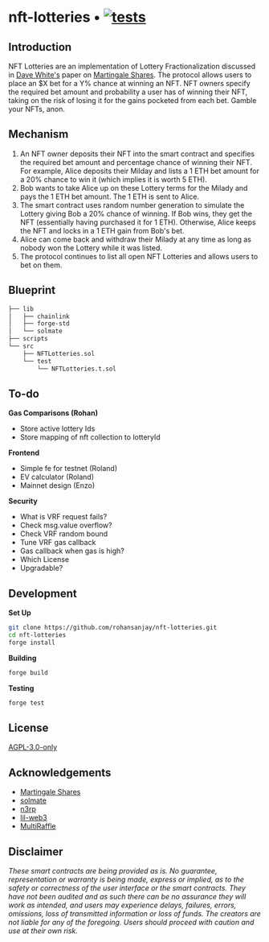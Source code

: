 # nft-lotteries • [![tests](https://github.com/rohansanjay/nft-lotteries/actions/workflows/tests.yml/badge.svg)](https://github.com/rohansanjay/nft-lotteries/actions/workflows/tests.yml)

## Introduction
NFT Lotteries are an implementation of Lottery Fractionalization discussed in [Dave White's](https://twitter.com/_Dave__White_) paper on [Martingale Shares](https://www.paradigm.xyz/2021/09/martingale-shares). The protocol allows users to place an $X bet for a Y% chance at winning an NFT. NFT owners specify the required bet amount and probability a user has of winning their NFT, taking on the risk of losing it for the gains pocketed from each bet. Gamble your NFTs, anon.

## Mechanism

1. An NFT owner deposits their NFT into the smart contract and specifies the required bet amount and percentage chance of winning their NFT. For example, Alice deposits their Milday and lists a 1 ETH bet amount for a 20% chance to win it (which implies it is worth 5 ETH).
2. Bob wants to take Alice up on these Lottery terms for the Milady and pays the 1 ETH bet amount. The 1 ETH is sent to Alice.
3. The smart contract uses random number generation to simulate the Lottery giving Bob a 20% chance of winning. If Bob wins, they get the NFT (essentially having purchased it for 1 ETH). Otherwise, Alice keeps the NFT and locks in a 1 ETH gain from Bob's bet.
4. Alice can come back and withdraw their Milady at any time as long as nobody won the Lottery while it was listed.
5. The protocol continues to list all open NFT Lotteries and allows users to bet on them.

## Blueprint
```bash
├── lib
│   ├── chainlink
│   ├── forge-std
│   └── solmate
├── scripts
└── src
    ├── NFTLotteries.sol
    └── test
        └── NFTLotteries.t.sol
```

## To-do

**Gas Comparisons (Rohan)**
- Store active lottery Ids
- Store mapping of nft collection to lotteryId

**Frontend**
- Simple fe for testnet (Roland)
- EV calculator (Roland)
- Mainnet design (Enzo)

**Security**
- What is VRF request fails?
- Check msg.value overflow?
- Check VRF random bound
- Tune VRF gas callback
- Gas callback when gas is high?
- Which License
- Upgradable?

## Development

**Set Up**
```bash
git clone https://github.com/rohansanjay/nft-lotteries.git
cd nft-lotteries
forge install
```

**Building**
```bash
forge build
```

**Testing**
```bash
forge test
```
## License

[AGPL-3.0-only](https://github.com/rohansanjay/nft-lotteries/blob/master/LICENSE)

## Acknowledgements

- [Martingale Shares](https://www.paradigm.xyz/2021/09/martingale-shares)
- [solmate](https://github.com/Rari-Capital/solmate)
- [n3rp](https://github.com/GrantStenger/n3rp)
- [lil-web3](https://github.com/m1guelpf/lil-web3)
- [MultiRaffle](https://github.com/Anish-Agnihotri/MultiRaffle)

## Disclaimer

_These smart contracts are being provided as is. No guarantee, representation or warranty is being made, express or implied, as to the safety or correctness of the user interface or the smart contracts. They have not been audited and as such there can be no assurance they will work as intended, and users may experience delays, failures, errors, omissions, loss of transmitted information or loss of funds. The creators are not liable for any of the foregoing. Users should proceed with caution and use at their own risk._
